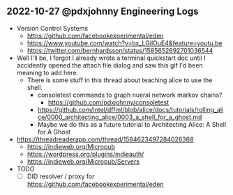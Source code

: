 ## 2022-10-27 @pdxjohnny Engineering Logs

- Version Control Systems
  - https://github.com/facebookexperimental/eden
  - https://www.youtube.com/watch?v=bx_LGilOuE4&feature=youtu.be
  - https://twitter.com/bernhardsson/status/1585652692701036544
- Well I'll be, I forgot I already wrote a terminal quickstart doc until I accidently opened the attach file dialog and saw this gif I'd been meaning to add here.
  - There is some stuff in this thread about teaching alice to use the shell.
    - consoletest commands to graph nueral network markov chains?
      - https://github.com/pdxjohnny/consoletest
    - https://github.com/intel/dffml/blob/alice/docs/tutorials/rolling_alice/0000_architecting_alice/0003_a_shell_for_a_ghost.md
    - Maybe we do this as a future tutorial to Architecting Alice: A Shell for A Ghost
- https://threadreaderapp.com/thread/1584623497284026368
  - https://indieweb.org/Micropub
  - https://wordpress.org/plugins/indieauth/
  - https://indieweb.org/Micropub/Servers
- TODO
  - [ ] DID resolver / proxy for https://github.com/facebookexperimental/eden
